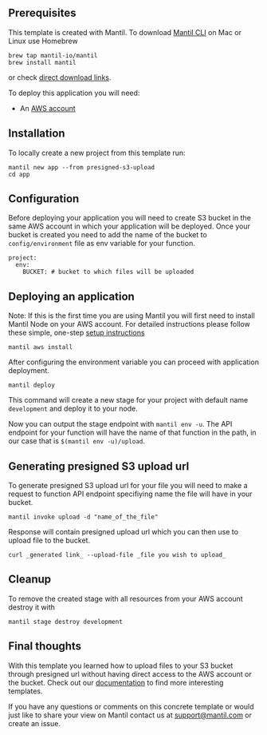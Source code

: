 ## Prerequisites

This template is created with Mantil. To download [Mantil CLI](https://github.com/mantil-io/mantil#installation) on Mac or Linux use Homebrew

```
brew tap mantil-io/mantil
brew install mantil
```

or check [direct download links](https://github.com/mantil-io/mantil#installation).

To deploy this application you will need:
- An [AWS account](https://aws.amazon.com/premiumsupport/knowledge-center/create-and-activate-aws-account/)

## Installation

To locally create a new project from this template run:

```
mantil new app --from presigned-s3-upload
cd app
```

## Configuration 

Before deploying your application you will need to create S3 bucket in the same AWS account in which your application will be deployed.
Once your bucket is created you need to add the name of the bucket to `config/environment` file as env variable for your function.

```
project:
  env:
    BUCKET: # bucket to which files will be uploaded
```

## Deploying an application

Note: If this is the first time you are using Mantil you will first need to install Mantil Node on your AWS account. For detailed instructions please follow these simple, one-step [setup instructions](https://github.com/mantil-io/mantil/blob/master/docs/getting_started.md#setup)

```
mantil aws install
```

After configuring the environment variable you can proceed with application deployment.

```
mantil deploy
```

This command will create a new stage for your project with default name `development` and deploy it to your node.

Now you can output the stage endpoint with `mantil env -u`. The API endpoint for your function will have the name of that function in the path, in our case that is `$(mantil env -u)/upload`.

## Generating presigned S3 upload url

To generate presigned S3 upload url for your file you will need to make a request to function API endpoint specifiying name the file will have in your bucket.

```
mantil invoke upload -d "name_of_the_file"
```

Response will contain presigned upload url which you can then use to upload file to the bucket.

```
curl _generated link_ --upload-file _file you wish to upload_
```

## Cleanup

To remove the created stage with all resources from your AWS account destroy it with

```
mantil stage destroy development
```

## Final thoughts

With this template you learned how to upload files to your S3 bucket through presigned url without having direct access to the AWS account or the bucket. Check out our [documentation](https://github.com/mantil-io/mantil#documentation) to find more interesting templates. 

If you have any questions or comments on this concrete template or would just like to share your view on Mantil contact us at [support@mantil.com](mailto:support@mantil.com) or create an issue.
